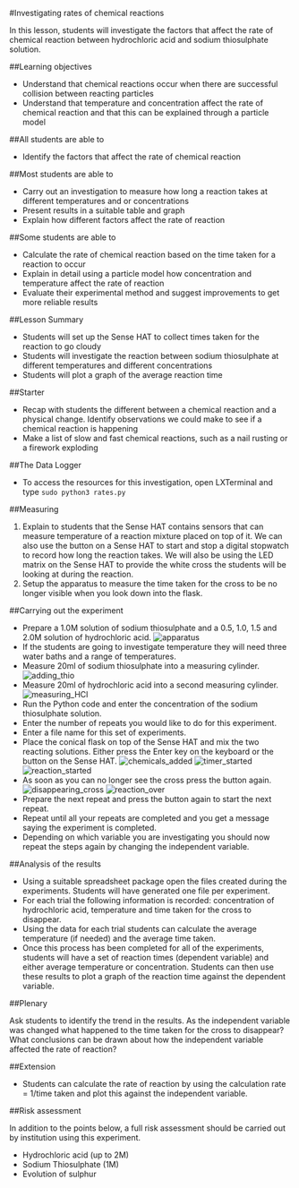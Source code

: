 #Investigating rates of chemical reactions

In this lesson, students will investigate the factors that affect the rate of chemical reaction between hydrochloric acid and sodium thiosulphate solution.

##Learning objectives

- Understand that chemical reactions occur when there are successful collision between reacting particles
- Understand that temperature and concentration affect the rate of chemical reaction and that this can be explained through a particle model

##All students are able to

- Identify the factors that affect the rate of chemical reaction

##Most students are able to

- Carry out an investigation to measure how long a reaction takes at different temperatures and or concentrations
- Present results in a suitable table and graph
- Explain how different factors affect the rate of reaction

##Some students are able to

- Calculate the rate of chemical reaction based on the time taken for a reaction to occur
- Explain in detail using a particle model how concentration and temperature affect the rate of reaction
- Evaluate their experimental method and suggest improvements to get more reliable results

##Lesson Summary

- Students will set up the Sense HAT to collect times taken for the reaction to go cloudy
- Students will investigate the reaction between sodium thiosulphate at different temperatures and different concentrations
- Students will plot a graph of the average reaction time

##Starter

- Recap with students the different between a chemical reaction and a physical change.  Identify observations we could make to see if a chemical reaction is happening
- Make a list of slow and fast chemical reactions, such as a nail rusting or a firework exploding

##The Data Logger

- To access the resources for this investigation, open LXTerminal and type `sudo python3 rates.py`

##Measuring 

1. Explain to students that the Sense HAT contains sensors that can measure temperature of a reaction mixture placed on top of it.  We can also use the button on a Sense HAT to start and stop a digital stopwatch to record how long the reaction takes. We will also be using the LED matrix on the Sense HAT to provide the white cross the students will be looking at during the reaction.
1. Setup the apparatus to measure the time taken for the cross to be no longer visible when you look down into the flask.

##Carrying out the experiment

- Prepare a 1.0M solution of sodium thiosulphate and a 0.5,  1.0, 1.5 and 2.0M solution of hydrochloric acid. 
![apparatus](images/rates_1.png)
- If the students are going to investigate temperature they will need three water baths and a range of temperatures.
- Measure 20ml of sodium thiosulphate into a measuring cylinder. 
![adding_thio](images/rates_2.png)
- Measure 20ml of hydrochloric acid into a second measuring cylinder.
![measuring_HCl](images/rates_4.png)
- Run the Python code and enter the concentration of the sodium thiosulphate solution.
- Enter the number of repeats you would like to do for this experiment.
- Enter a file name for this set of experiments.
- Place the conical flask on top of the Sense HAT and mix the two reacting solutions.  Either press the Enter key on the keyboard or the button on the Sense HAT.
![chemicals_added](images/rates_13.png)
![timer_started](images/rates_14.png)
![reaction_started](images/rates_15.png)
- As soon as you can no longer see the cross press the button again.
![disappearing_cross](images/rates_18.png)
![reaction_over](images/rates_20.png)
- Prepare the next repeat and press the button again to start the next repeat.
- Repeat until all your repeats are completed and you get a message saying the experiment is completed.
- Depending on which variable you are investigating you should now repeat the steps again by changing the independent variable.




##Analysis of the results

- Using a suitable spreadsheet package open the files created during the experiments.  Students will have generated one file per experiment.
- For each trial the following information is recorded: concentration of hydrochloric acid, temperature and time taken for the cross to disappear.
- Using the data for each trial students can calculate the average temperature (if needed) and the average time taken.
- Once this process has been completed for all of the experiments, students will have a set of reaction times (dependent variable) and either average temperature or concentration. Students can then use these results to plot a graph of the reaction time against the dependent variable.


##Plenary

Ask students to identify the trend in the results. As the independent variable was changed what happened to the time taken for the cross to disappear? What conclusions can be drawn about how the independent variable affected the rate of reaction?


##Extension

- Students can calculate the rate of reaction by using the calculation rate = 1/time taken and plot this against the independent variable.

##Risk assessment

In addition to the points below, a full risk assessment should be carried out by institution using this experiment.

- Hydrochloric acid (up to 2M)
- Sodium Thiosulphate (1M)
- Evolution of sulphur 
